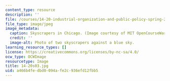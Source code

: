 ```yaml
---
content_type: resource
description: ''
file: /courses/14-20-industrial-organization-and-public-policy-spring-2003/a466b4fedbd0094afe2c936efd12fbb5_14-20s03.jpg
file_type: image/jpeg
image_metadata:
  caption: Skyscrapers in Chicago. (Image courtesy of MIT OpenCourseWare.)
  credit: ''
  image-alt: Photo of two skyscrapers against a blue sky.
learning_resource_types: []
license: https://creativecommons.org/licenses/by-nc-sa/4.0/
ocw_type: OCWImage
resourcetype: Image
title: 14-20s03.jpg
uid: a466b4fe-dbd0-094a-fe2c-936efd12fbb5
---
```

